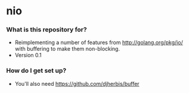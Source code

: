 # nio #

### What is this repository for? ###

* Reimplementing a number of features from http://golang.org/pkg/io/ with buffering to make them non-blocking.
* Version 0.1

### How do I get set up? ###

* You'll also need https://github.com/djherbis/buffer
